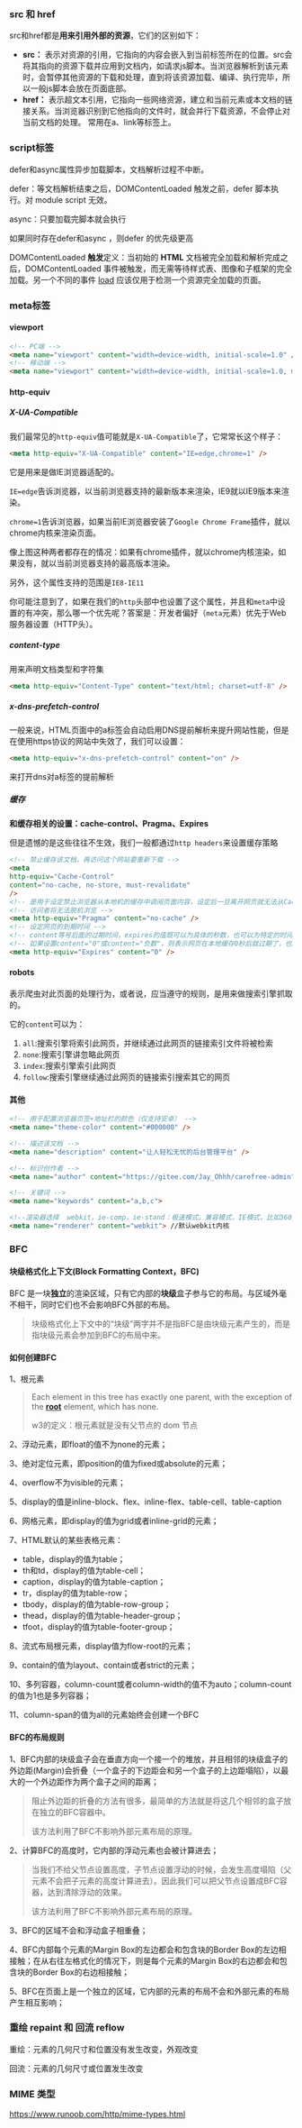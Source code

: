 ### src 和 href

src和href都是**用来引用外部的资源**，它们的区别如下：

- **src：** 表示对资源的引用，它指向的内容会嵌入到当前标签所在的位置。src会将其指向的资源下载并应⽤到⽂档内，如请求js脚本。当浏览器解析到该元素时，会暂停其他资源的下载和处理，直到将该资源加载、编译、执⾏完毕，所以⼀般js脚本会放在页面底部。
- **href：** 表示超文本引用，它指向一些网络资源，建立和当前元素或本文档的链接关系。当浏览器识别到它他指向的⽂件时，就会并⾏下载资源，不会停⽌对当前⽂档的处理。 常用在a、link等标签上。



### script标签

defer和async属性异步加载脚本，文档解析过程不中断。

defer：等文档解析结束之后，DOMContentLoaded 触发之前，defer 脚本执行。对 module script 无效。

async：只要加载完脚本就会执行



如果同时存在defer和async ，则defer 的优先级更高



DOMContentLoaded **触发**定义：当初始的 **HTML** 文档被完全加载和解析完成之后，DOMContentLoaded 事件被触发，而无需等待样式表、图像和子框架的完全加载。另一个不同的事件 [load](https://developer.mozilla.org/en-US/docs/Mozilla_event_reference/load) 应该仅用于检测一个资源完全加载的页面。 



### meta标签

#### viewport

```html
<!-- PC端 -->
<meta name="viewport" content="width=device-width, initial-scale=1.0" />
<!-- 移动端 -->
<meta name="viewport" content="width=device-width, initial-scale=1.0, maximum-scale=1.0, minimum-scale=1.0, user-scalable=0" />
```

#### http-equiv

##### X-UA-Compatible

我们最常见的`http-equiv`值可能就是`X-UA-Compatible`了，它常常长这个样子：

```html
<meta http-equiv="X-UA-Compatible" content="IE=edge,chrome=1" />
```

它是用来是做IE浏览器适配的。

`IE=edge`告诉浏览器，以当前浏览器支持的最新版本来渲染，IE9就以IE9版本来渲染。

`chrome=1`告诉浏览器，如果当前IE浏览器安装了`Google Chrome Frame`插件，就以chrome内核来渲染页面。

像上图这种两者都存在的情况：如果有chrome插件，就以chrome内核渲染，如果没有，就以当前浏览器支持的最高版本渲染。

另外，这个属性支持的范围是`IE8-IE11`

你可能注意到了，如果在我们的`http`头部中也设置了这个属性，并且和`meta`中设置的有冲突，那么哪一个优先呢？答案是：开发者偏好（`meta`元素）优先于Web服务器设置（HTTP头）。

##### content-type

用来声明文档类型和字符集

```html
<meta http-equiv="Content-Type" content="text/html; charset=utf-8" />
```

##### x-dns-prefetch-control

一般来说，HTML页面中的a标签会自动启用DNS提前解析来提升网站性能，但是在使用https协议的网站中失效了，我们可以设置：

```html
<meta http-equiv="x-dns-prefetch-control" content="on" />
```

来打开dns对a标签的提前解析

##### 缓存

**和缓存相关的设置：cache-control、Pragma、Expires**

但是遗憾的是这些往往不生效，我们一般都通过`http headers`来设置缓存策略

```html
<!-- 禁止缓存该文档，再访问这个网站要重新下载 -->
<meta
http-equiv="Cache-Control"
content="no-cache, no-store, must-revalidate"
/>
<!-- 是用于设定禁止浏览器从本地机的缓存中调阅页面内容，设定后一旦离开网页就无法从Cache中再调出 -->
<!-- 访问者将无法脱机浏览 -->
<meta http-equiv="Pragma" content="no-cache" />
<!-- 设定网页的到期时间 -->
<!-- content等号后面的过期时间，expires的值既可以为具体的秒数，也可以为特定的时间，这个时间必须为GMT时间 -->
<!-- 如果设置content="0"或content="负数"，则表示网页在本地缓存0秒后就过期了，也就是说，每次打开网页都需要从服务器上重新加载网页内容，才能在浏览器中显示内容！ -->
<meta http-equiv="Expires" content="0" />
```

#### robots

表示爬虫对此页面的处理行为，或者说，应当遵守的规则，是用来做搜索引擎抓取的。

它的`content`可以为：

1. `all`:搜索引擎将索引此网页，并继续通过此网页的链接索引文件将被检索
2. `none`:搜索引擎讲忽略此网页
3. `index`:搜索引擎索引此网页
4. `follow`:搜索引擎继续通过此网页的链接索引搜索其它的网页



#### 其他

```html
<!-- 用于配置浏览器页签+地址栏的颜色（仅支持安卓） -->
<meta name="theme-color" content="#000000" />

<!-- 描述该文档 -->
<meta name="description" content="让人轻松无忧的后台管理平台" />

<!-- 标识创作者 -->
<meta name="author" content="https://gitee.com/Jay_Ohhh/carefree-admin" />

<!-- 关键词 -->
<meta name="keywords" content="a,b,c">

<!--渲染器选择  webkit，ie-comp，ie-stand：极速模式，兼容模式，IE模式，比如360浏览器通过这个设置来指定的渲染方式 -->
<meta name="renderer" content="webkit"> //默认webkit内核
```





### BFC

#### 块级格式化上下文(Block Formatting Context，BFC)

BFC 是一块**独立**的渲染区域，只有它内部的**块级**盒子参与它的布局。与区域外毫不相干，同时它们也不会影响BFC外部的布局。

> 块级格式化上下文中的“块级”两字并不是指BFC是由块级元素产生的，而是指块级元素会参加到BFC的布局中来。

#### 如何创建BFC

1、根元素

> Each element in this tree has exactly one parent, with the exception of the **[root](https://link.zhihu.com/?target=https%3A//www.w3.org/TR/CSS21/conform.html%23root)** element, which has none.
>
> w3的定义：根元素就是没有父节点的 dom 节点

2、浮动元素，即float的值不为none的元素；

3、绝对定位元素，即position的值为fixed或absolute的元素；

4、overflow不为visible的元素；

5、display的值是inline-block、flex、inline-flex、table-cell、table-caption

6、网格元素，即display的值为grid或者inline-grid的元素；

7、HTML默认的某些表格元素：

- table，display的值为table；
- th和td，display的值为table-cell；
- caption，display的值为table-caption；
- tr，display的值为table-row；
- tbody，display的值为table-row-group；
- thead，display的值为table-header-group；
- tfoot，display的值为table-footer-group；

8、流式布局根元素，display值为flow-root的元素；

9、contain的值为layout、contain或者strict的元素；

10、多列容器，column-count或者column-width的值不为auto；column-count的值为1也是多列容器；

11、column-span的值为all的元素始终会创建一个BFC

#### BFC的布局规则

1、BFC内部的块级盒子会在垂直方向一个接一个的堆放，并且相邻的块级盒子的外边距(Margin)会折叠（一个盒子的下边距会和另一个盒子的上边距塌陷），以最大的一个外边距作为两个盒子之间的距离；

> 阻止外边距的折叠的方法有很多，最简单的方法就是将这几个相邻的盒子放在独立的BFC容器中。
>
> 该方法利用了BFC不影响外部元素布局的原理。

2、计算BFC的高度时，它内部的浮动元素也会被计算进去；

> 当我们不给父节点设置高度，子节点设置浮动的时候，会发生高度塌陷（父元素不会把子元素的高度计算进去）。因此我们可以把父节点设置成BFC容器，达到清除浮动的效果。
>
> 该方法利用了BFC不影响外部元素布局的原理。

3、BFC的区域不会和浮动盒子相重叠；

4、BFC内部每个元素的Margin Box的左边都会和包含块的Border Box的左边相接触；在从右往左格式化的情况下，则是每个元素的Margin Box的右边都会和包含块的Border Box的右边相接触；

5、BFC在页面上是一个独立的区域，它内部的元素的布局不会和外部元素的布局产生相互影响；



### 重绘 repaint 和 回流  reflow

重绘：元素的几何尺寸和位置没有发生改变，外观改变

回流：元素的几何尺寸或位置发生改变



### MIME 类型

https://www.runoob.com/http/mime-types.html

